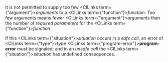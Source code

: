  



It is not permitted to supply too few <ClLinks  term={"argument"}><i>arguments</i></ClLinks> to a <ClLinks  term={"function"}><i>function</i></ClLinks>. Too few arguments means fewer <ClLinks  term={"argument"}><i>arguments</i></ClLinks> than the number of *required parameters* for the <ClLinks  term={"function"}><i>function</i></ClLinks>. 



If this <ClLinks  term={"situation"}><i>situation</i></ClLinks> occurs in a *safe call*, an error of <ClLinks  term={"type"}><i>type</i></ClLinks> <ClLinks  term={"program-error"}><b>program-error</b></ClLinks> must be signaled; and in an *unsafe call* the <ClLinks  term={"situation"}><i>situation</i></ClLinks> has undefined consequences. 



